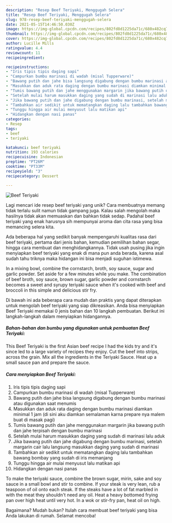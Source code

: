 ```yaml
---
description: "Resep Beef Teriyaki, Menggugah Selera"
title: "Resep Beef Teriyaki, Menggugah Selera"
slug: 978-resep-beef-teriyaki-menggugah-selera
date: 2021-05-15T14:46:50.030Z
image: https://img-global.cpcdn.com/recipes/802fd8d1225da71c/680x482cq70/beef-teriyaki-foto-resep-utama.jpg
thumbnail: https://img-global.cpcdn.com/recipes/802fd8d1225da71c/680x482cq70/beef-teriyaki-foto-resep-utama.jpg
cover: https://img-global.cpcdn.com/recipes/802fd8d1225da71c/680x482cq70/beef-teriyaki-foto-resep-utama.jpg
author: Lucille Mills
ratingvalue: 4.4
reviewcount: 11
recipeingredient:

recipeinstructions:
- "Iris tipis tipis daging sapi"
- "Campurkan bumbu marinasi di wadah (misal Tupperware)"
- "Bawang putih dan jahe bisa langsung digabung dengan bumbu marinasi atau digunakan saat menumis"
- "Masukkan dan aduk rata daging dengan bumbu marinasi diamkan minimal 1 jam (di sini aku diamkan semalaman karna prepare nya malem buat di masak pagi)"
- "Tumis bawang putih dan jahe menggunakan margarin jika bawang putih dan jahe terpisah dengan bumbu marinasi"
- "Setelah mulai harum masukkan daging yang sudah di marinasi lalu aduk"
- "Jika bawang putih dan jahe digabung dengan bumbu marinasi, setelah margarin cair lalu langsung masukkan daging yang sudah di marinasi"
- "Tambahkan air sedikit untuk mematangkan daging lalu tambahkan bawang bombay yang sudah di iris memanjang"
- "Tunggu hingga air mulai menyusut lalu matikan api"
- "Hidangkan dengan nasi panas"
categories:
- Resep
tags:
- beef
- teriyaki

katakunci: beef teriyaki 
nutrition: 193 calories
recipecuisine: Indonesian
preptime: "PT26M"
cooktime: "PT33M"
recipeyield: "3"
recipecategory: Dessert

---
```



![Beef Teriyaki](https://img-global.cpcdn.com/recipes/802fd8d1225da71c/680x482cq70/beef-teriyaki-foto-resep-utama.jpg)

Lagi mencari ide resep beef teriyaki yang unik? Cara membuatnya memang tidak terlalu sulit namun tidak gampang juga. Kalau salah mengolah maka hasilnya tidak akan memuaskan dan bahkan tidak sedap. Padahal beef teriyaki yang enak harusnya sih mempunyai aroma dan cita rasa yang bisa memancing selera kita.

Ada beberapa hal yang sedikit banyak mempengaruhi kualitas rasa dari beef teriyaki, pertama dari jenis bahan, kemudian pemilihan bahan segar, hingga cara membuat dan menghidangkannya. Tidak usah pusing jika ingin menyiapkan beef teriyaki yang enak di mana pun anda berada, karena asal sudah tahu triknya maka hidangan ini bisa menjadi suguhan istimewa.

In a mixing bowl, combine the cornstarch, broth, soy sauce, sugar and garlic powder. Set aside for a few minutes while you make. The combination of beef broth, soy sauce, brown sugar, garlic powder and cornstarch becomes a sweet and syrupy teriyaki sauce when it&#39;s cooked with beef and broccoli in this simple and delicious stir fry.


Di bawah ini ada beberapa cara mudah dan praktis yang dapat diterapkan untuk mengolah beef teriyaki yang siap dikreasikan. Anda bisa menyiapkan Beef Teriyaki memakai 0 jenis bahan dan 10 langkah pembuatan. Berikut ini langkah-langkah dalam menyiapkan hidangannya.

<!--inarticleads1-->

##### Bahan-bahan dan bumbu yang digunakan untuk pembuatan Beef Teriyaki:



This Beef Teriyaki is the first Asian beef recipe I had the kids try and it&#39;s since led to a large variety of recipes they enjoy. Cut the beef into strips, across the grain. Mix all the ingredients in the Teriyaki Sauce. Heat up a small sauce pan and prepare the sauce. 

<!--inarticleads2-->

##### Cara menyiapkan Beef Teriyaki:

1. Iris tipis tipis daging sapi
1. Campurkan bumbu marinasi di wadah (misal Tupperware)
1. Bawang putih dan jahe bisa langsung digabung dengan bumbu marinasi atau digunakan saat menumis
1. Masukkan dan aduk rata daging dengan bumbu marinasi diamkan minimal 1 jam (di sini aku diamkan semalaman karna prepare nya malem buat di masak pagi)
1. Tumis bawang putih dan jahe menggunakan margarin jika bawang putih dan jahe terpisah dengan bumbu marinasi
1. Setelah mulai harum masukkan daging yang sudah di marinasi lalu aduk
1. Jika bawang putih dan jahe digabung dengan bumbu marinasi, setelah margarin cair lalu langsung masukkan daging yang sudah di marinasi
1. Tambahkan air sedikit untuk mematangkan daging lalu tambahkan bawang bombay yang sudah di iris memanjang
1. Tunggu hingga air mulai menyusut lalu matikan api
1. Hidangkan dengan nasi panas


To make the teriyaki sauce, combine the brown sugar, mirin, sake and soy sauce in a small bowl and stir to combine. If your steak is very lean, rub a teaspoon of oil onto each steak. If the steaks have a lot of fat marbled in with the meat they shouldn&#39;t need any oil. Heat a heavy bottomed frying pan over high heat until very hot. In a wok or stir-fry pan, heat oil on high. 

Bagaimana? Mudah bukan? Itulah cara membuat beef teriyaki yang bisa Anda lakukan di rumah. Selamat mencoba!
